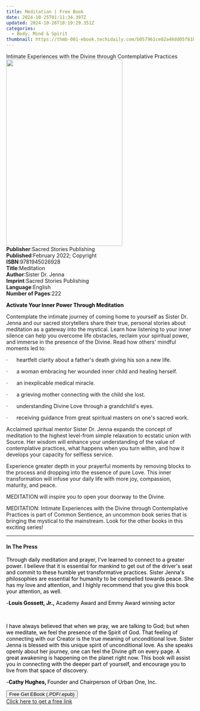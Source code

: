 ```yaml
---
title: Meditation | Free Book
date: 2024-10-25T01:11:34.397Z
updated: 2024-10-26T18:19:29.351Z
categories:
  - Body, Mind & Spirit
thumbnail: https://thmb-001-ebook.techidaily.com/b057961ce02a48dd05f81b16de19b88b477214aa26f05fd4a2923377695d1a2e.jpg
---
```

<main id="book-container">
  <div class="flex flex-col">
    <div class="book-brief flex-1 py-6 px-4 sm:p-6 md:py-10 md:px-8">
      <!-- brief-->
      <div class="book-brief-main">
        Intimate Experiences with the Divine through Contemplative Practices
      </div>
    </div>
    <div
      class="book-meta-info flex-1 grid gap-4 col-start-1 col-end-3 row-start-1 sm:mb-6 sm:grid-cols-4 lg:gap-6 lg:col-start-2 lg:row-end-6 lg:row-span-6 lg:mb-0"
    >
      <div
        class="book-meta-info-left place-content-center mt-4 p-4 text-sm leading-6 col-start-2 col-span-2 dark:text-slate-400"
      >
        <img
          class="w-full h-500 object-cover rounded-lg sm:h-255 sm:col-span-2 lg:col-span-full"
          src="https://img-001-ebook.techidaily.com/75cb759f5e81deca25099ee78aa3259c438c66fb5c3f693770425a2001cfb383.jpg"
          alt=""
          width="312"
          height="500"
        />
      </div>
      <div
        class="book-meta-info-right mt-2 col-start-1 row-start-2 col-span-3 self-center"
      >
        <!-- meta data  -->
        <div class="flex flex-col px-4 md:px-8">
          <div class="flex-1">
            <strong>Publisher</strong>:<span class="px-2"
              >Sacred Stories Publishing</span
            >
          </div>
          <div class="flex-1">
            <strong>Published</strong>:<span class="px-2"
              >February 2022; Copyright</span
            >
          </div>
          <div class="flex-1">
            <strong>ISBN</strong>:<span class="px-2">9781945026928</span>
          </div>
          <div class="flex-1">
            <strong>Title</strong>:<span class="px-2">Meditation</span>
          </div>
          <div class="flex-1">
            <strong>Author</strong>:<span class="px-2">Sister Dr. Jenna</span>
          </div>
          <div class="flex-1">
            <strong>Imprint</strong>:<span class="px-2"
              >Sacred Stories Publishing</span
            >
          </div>
          <div class="flex-1">
            <strong>Language</strong>:<span class="px-2">English</span>
          </div>
          <div class="flex-1">
            <strong>Number of Pages</strong>:<span class="px-2">222</span>
          </div>
        </div>
      </div>
    </div>
    <div class="book-description flex-1 py-6 px-4 sm:p-6 md:py-10 md:px-8">
      <div class="book-description-main">
        <div accordion-content="" id="description">
          <p class="ql-align-center">
            <strong style="color: rgb(0, 0, 0)"
              >Activate Your Inner Power Through Meditation</strong
            >
          </p>
          <p>
            Contemplate the intimate journey of coming home to yourself as
            Sister Dr. Jenna and our sacred storytellers share their true,
            personal stories about meditation as a gateway into the mystical.
            Learn how listening to your inner silence can help you overcome life
            obstacles, reclaim your spiritual power, and immerse in the presence
            of the Divine. Read how others' mindful moments led to:
          </p>
          <p>
            ·&nbsp;&nbsp;&nbsp;&nbsp;&nbsp;&nbsp;heartfelt clarity about a
            father's death giving his son a new life.
          </p>
          <p>
            ·&nbsp;&nbsp;&nbsp;&nbsp;&nbsp;&nbsp;a woman embracing her wounded
            inner child and healing herself.
          </p>
          <p>
            ·&nbsp;&nbsp;&nbsp;&nbsp;&nbsp;&nbsp;an inexplicable medical
            miracle.
          </p>
          <p>
            ·&nbsp;&nbsp;&nbsp;&nbsp;&nbsp;&nbsp;a grieving mother connecting
            with the child she lost.
          </p>
          <p>
            ·&nbsp;&nbsp;&nbsp;&nbsp;&nbsp;&nbsp;understanding Divine Love
            through a grandchild's eyes.
          </p>
          <p>
            ·&nbsp;&nbsp;&nbsp;&nbsp;&nbsp;&nbsp;receiving guidance from great
            spiritual masters on one's sacred work.
          </p>
          <p>
            Acclaimed spiritual mentor Sister Dr. Jenna expands the concept of
            meditation to the highest level-from simple relaxation to ecstatic
            union with Source. Her wisdom will enhance your understanding of the
            value of contemplative practices, what happens when you turn within,
            and how it develops your capacity for selfless service.
          </p>
          <p>
            Experience greater depth in your prayerful moments by removing
            blocks to the process and dropping into the essence of pure Love.
            This inner transformation will infuse your daily life with more joy,
            compassion, maturity, and peace.
          </p>
          <p>MEDITATION will inspire you to open your doorway to the Divine.</p>
          <p>
            <span></span>MEDITATION: Intimate Experiences with the Divine
            through Contemplative Practices&nbsp;is part of Common Sentience, an
            uncommon book series that is bringing the mystical to the
            mainstream. Look for the other books in this exciting series!
          </p>
        </div>
        <div class="accordion-fader"></div>
      </div>
    </div>
    <div class="book-excerpts flex-1 py-6 px-4 sm:p-6 md:py-10 md:px-8">
      <!-- excerpts-->
      <div class="book-excerpts-main">
        <hr />
        <h4 class="placeholder placeholder-heading">
          <span>In The Press</span>
        </h4>
        <p></p>
        <p>
          <span style="color: rgba(0, 0, 0, 1)"
            >Through daily meditation and prayer, I've learned to connect to a
            greater power. I believe that it is essential for mankind to get out
            of the driver's seat and commit to these humble yet transformative
            practices. Sister Jenna's philosophies are essential for humanity to
            be compelled towards peace. She has my love and attention, and I
            highly recommend that you give this book your attention, as
            well.</span
          >
        </p>
        <p>
          <span style="color: rgba(0, 0, 0, 1)">-</span
          ><strong style="color: rgba(0, 0, 0, 1)">Louis Gossett, Jr.,</strong
          ><span style="color: rgba(0, 0, 0, 1)">
            Academy Award and Emmy Award winning actor</span
          >
        </p>
        <p><span style="color: rgba(0, 0, 0, 1)">&nbsp;</span></p>
        <p>
          <span style="color: rgba(0, 0, 0, 1)"
            >I have always believed that when we pray, we are talking to God;
            but when we meditate, we feel the presence of the Spirit of God.
            That feeling of connecting with our Creator is the true meaning of
            unconditional love. Sister Jenna is blessed with this unique spirit
            of unconditional love. As she speaks openly about her journey, one
            can feel the Divine gift on every page. A great awakening is
            happening on the planet right now. This book will assist you in
            connecting with the deeper part of yourself, and encourage you to
            live from that space of discovery.</span
          >
        </p>
        <p>
          <span style="color: rgba(0, 0, 0, 1)">-</span
          ><strong style="color: rgba(0, 0, 0, 1)">Cathy Hughes, </strong
          ><span style="color: rgba(0, 0, 0, 1)"
            >Founder and Chairperson of Urban One, Inc.</span
          >
        </p>
        <p></p>
      </div>
    </div>
    <div
      class="book-about-author flex-1 py-6 px-4 sm:p-6 md:py-10 md:px-8"
    ></div>
    <div class="book-free-get flex-1 py-6 px-4 sm:p-6 md:py-10 md:px-8">
      <button
        id="btn-free-get"
        class="bg-blue-500 hover:bg-blue-700 text-white font-bold py-2 px-4 rounded"
      >
        Free Get EBook (.PDF/.epub)
      </button>
      <div id="countdown-display" class="px-2 text-lg mt-2"></div>
      <a
        id="free-link"
        class="hidden bg-blue-500 hover:bg-blue-700 text-white font-bold py-2 px-4 rounded"
        href="https://www.ebooks.com/en-us/book/210451326/meditation/sister-dr-jenna/"
        target="_blank"
        >Click here to get a free link</a
      >
    </div>
    <script>
      let countdownTime = 0;
      let countdownInterval = null;
      document
        .getElementById('btn-free-get')
        .addEventListener('click', startCountdown);
      function startCountdown() {
        countdownTime = new Date().getTime() + 60000 * 3;
        countdownInterval = setInterval(updateCountdown, 1000);
        document.getElementById('btn-free-get').disabled = true;
        document
          .getElementById('btn-free-get')
          .classList.add('bg-gray-500', 'cursor-not-allowed');
      }
      function updateCountdown() {
        let currentTime = new Date().getTime();
        let timeLeft = countdownTime - currentTime;
        let secondsLeft = Math.floor(timeLeft / 1000);
        document.getElementById('countdown-display').innerHTML =
          `Remaining time: ${secondsLeft} seconds.`;
        if (secondsLeft <= 0) {
          clearInterval(countdownInterval);
          document.getElementById('btn-free-get').classList.add('hidden');
          document.getElementById('free-link').classList.remove('hidden');
          document.getElementById('countdown-display').innerHTML = '';
        }
      }
    </script>
  </div>
</main>

<ins class="adsbygoogle"
      style="display:block"
      data-ad-client="ca-pub-7571918770474297"
      data-ad-slot="8358498916"
      data-ad-format="auto"
      data-full-width-responsive="true"></ins>
    